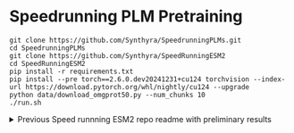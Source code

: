 # Speedrunning PLM Pretraining

```console
git clone https://github.com/Synthyra/SpeedrunningPLMs.git
cd SpeedrunningPLMs
git clone https://github.com/Synthyra/SpeedRunningESM2
cd SpeedRunningESM2
pip install -r requirements.txt
pip install --pre torch==2.6.0.dev20241231+cu124 torchvision --index-url https://download.pytorch.org/whl/nightly/cu124 --upgrade
python data/download_omgprot50.py --num_chunks 10
./run.sh
```

<details>
<summary>Previous Speed runnning ESM2 repo readme with preliminary results</summary>
# Replicating ESM2 at the speed of sound
This repo is an open-source collaboration to reproduce ESM2 models with the same or less parameters in as little time as possible, inspired by the fantastic [modded-nanogpt](https://github.com/KellerJordan/modded-nanogpt) repo. Mostly interested in 8xH100 or 1xH200 runs which are currently available through many vendors.

## Quick Start

Setup environment and train ESM2

```
git clone https://github.com/Synthyra/SpeedRunningESM2
cd SpeedRunningESM2
pip install -r requirements.txt
pip install --pre torch==2.6.0.dev20241203+cu124 torchvision==0.20.0.dev20241204 --index-url https://download.pytorch.org/whl/nightly/cu124 --upgrade
python data/download_omgprot50.py # --num_chunks 10 you can download less chunks to save time
./run.sh
```
torchvision is needed to fix an import error with transformers. You might need a different version of torch for consumer cards, all the code is tested on Hopper GPUs.

## Benchmarks to match
[OMGprot50](https://huggingface.co/datasets/Synthyra/omg_prot50) validation and test sets, 15% BERT-like MLM objective.
Loss is standard cross-entropy loss, perplexity $e^{loss}$. [Sequence reconstruction metrics](https://github.com/Synthyra/SpeedRunningESM2/blob/master/benchmark_esm.py) are calculated via exact match betweeen predictions and labels and weighted averages.

Validation set, random 10,000 sequences from OMGprot50.
| model | loss &darr;   | perplexity &darr; | precision &uarr; | recall &uarr; | f1 &uarr; | accuracy &uarr; | mcc &uarr;|
|-----------|--------|------------|-----------|--------|--------|----------|--------|
| ESM2-8M   | 2.4662 | 11.7775    | 0.3074    | 0.2780 | 0.2726 | 0.2780   | 0.2262 |
| ESM2-35M  | 2.3572 | 10.5613    | 0.3464    | 0.3205 | 0.3161 | 0.3205   | 0.2726 |
| ESM2-150M | 2.2550 | 9.5349     | 0.3806    | 0.3596 | 0.3560 | 0.3596   | 0.3152 |
| ESMC-300M | 2.1996 | 9.0214     | 0.3936    | 0.3648 | 0.3605 | 0.3648   | 0.3206 |
| ESMC-600M | 2.1549 | 8.6267     | 0.4068    | 0.3802 | 0.3762 | 0.3802   | 0.3373 |
| ESM2-650M | 2.1382 | 8.4841     | 0.4218    | 0.4024 | 0.4000 | 0.4024   | 0.3615 |

Test set, random 10,000 sequences from OMGprot50 and 3,000+ newly discovered sequences after OMGprot50 creation (well after ESM2 training date).
| model | loss &darr; | perplexity &darr; | precision &uarr; | recall &uarr; | f1 &uarr; | accuracy &uarr; | mcc &uarr;|
|-----------|--------|------------|-----------|--------|--------|----------|--------|
| ESM2-8M   | 2.4520 | 11.6116    | 0.3079    | 0.2780 | 0.2735 | 0.2780   | 0.2274 |
| ESM2-35M  | 2.3063 | 10.0374    | 0.3616    | 0.3380 | 0.3346 | 0.3380   | 0.2928 |
| ESM2-150M | 2.1587 | 8.6602     | 0.4149    | 0.3973 | 0.3949 | 0.3973   | 0.3568 |
| ESMC-300M | 2.0523 | 7.7854     | 0.4549    | 0.4296 | 0.4278 | 0.4296   | 0.3916 |
| ESMC-600M | 1.9942 | 7.3466     | 0.4741    | 0.4516 | 0.4498 | 0.4516   | 0.4152 |
| ESM2-650M | 1.9980 | 7.3743     | 0.4723    | 0.4576 | 0.4561 | 0.4576   | 0.4217 |

These match the [results](https://github.com/Synthyra/SpeedRunningESM2/pull/2#issue-2756280840) from the original paper well.


## Successful runs showcase

|~Matches |Parameters|Time      |Hardware |Log | Val loss |
|---------|----------|----------|---------|----|----------|
|ESM2-150|140M      |9.44 hours |1 x GH200|[Link](https://github.com/Synthyra/SpeedRunningESM2/blob/master/logs/f48932cb-f41f-4c0c-8f24-90c839e9dc9e.txt)| 2.2272 |
|ESMC-300|44M       |7.01 hours |4 x 4090 |[Link](https://gist.github.com/lapp0/8553e911c649eea11cc2d7426f26eab6)                                        | 2.1906 |

|~Matches |Parameters|Time      |Hardware |Log | Val loss | Test loss |
|---------|----------|----------|---------|----|----------|-----------|
|ESM2-150|132M      |9.00 hours |1 x GH200|[Link](https://github.com/Synthyra/SpeedRunningESM2/blob/master/logs/e631bf18-f202-492b-a3b8-fbae2cb7484a.txt)| 2.2137 | 2.2093 |
|ESM2-650|132M      |45.16 hours|1 x GH200|[Link](https://github.com/Synthyra/SpeedRunningESM2/blob/master/logs/a0a3dc4e-6f27-43e0-96fb-b1c2372a164b.txt)| 2.1044 | 2.1058 |


</details>



